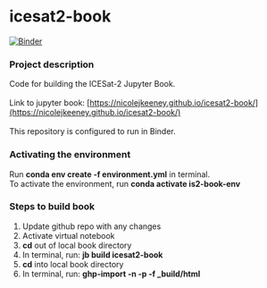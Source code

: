 # icesat2-book

[![Binder](https://mybinder.org/badge_logo.svg)](https://mybinder.org/v2/gh/nicolejkeeney/icesat2-book/master)

### Project description
Code for building the ICESat-2 Jupyter Book.<br><br> Link to jupyter book: [https://nicolejkeeney.github.io/icesat2-book/](https://nicolejkeeney.github.io/icesat2-book/)<br><br>This repository is configured to run in Binder.



### Activating the environment 
Run **conda env create -f environment.yml** in terminal.<br>To activate the environment, run **conda activate is2-book-env**



### Steps to build book 
 1) Update github repo with any changes
 2) Activate virtual notebook
 3) **cd** out of local book directory 
 4) In terminal, run: **jb build icesat2-book** 
 5) **cd** into local book directory 
 6) In terminal, run: **ghp-import -n -p -f _build/html** 
 
